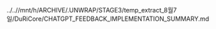 ../..//mnt/h/ARCHIVE/.UNWRAP/STAGE3/temp_extract_8월7일/DuRiCore/CHATGPT_FEEDBACK_IMPLEMENTATION_SUMMARY.md